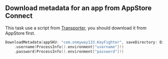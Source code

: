 ## Download metadata for an app from AppStore Connect

This task use a script from [Transporter](https://apps.apple.com/us/app/transporter/id1450874784?mt=12), you should download it from AppStore first.

```swift
DownloadMetadata(appSKU: "com.onmyway133.KeyFighter", saveDirectory: Directory.downloads.path)
    .username(ProcessInfo().environment["username"]!)
    .password(ProcessInfo().environment["password"]!)
```
